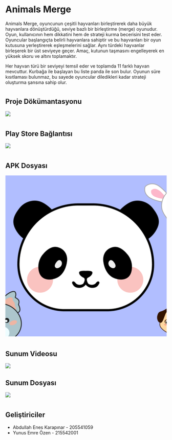 #
# Animals Merge
Animals Merge, oyuncunun çeşitli hayvanları birleştirerek daha büyük hayvanlara dönüştürdüğü, seviye bazlı bir birleştirme (merge) oyunudur. Oyun, kullanıcının hem dikkatini hem de strateji kurma becerisini test eder. Oyuncular başlangıçta belirli hayvanlara sahiptir ve bu hayvanları bir oyun kutusuna yerleştirerek eşleşmelerini sağlar. Aynı türdeki hayvanlar birleşerek bir üst seviyeye geçer. Amaç, kutunun taşmasını engelleyerek en yüksek skoru ve altını toplamaktır.

Her hayvan türü bir seviyeyi temsil eder ve toplamda 11 farklı hayvan mevcuttur. Kurbağa ile başlayan bu liste panda ile son bulur. Oyunun süre kısıtlaması bulunmaz, bu sayede oyuncular diledikleri kadar strateji oluşturma şansına sahip olur.

#
## Proje Dökümantasyonu
[![](https://upload.wikimedia.org/wikipedia/commons/thumb/8/87/PDF_file_icon.svg/1667px-PDF_file_icon.svg.png)](https://drive.google.com/file/d/1a3g9NySQexezfjY3nMsNcSyDi1l69hgJ/view?usp=sharing)

#
## Play Store Bağlantısı
[![](https://texttofloss.com/wp-content/uploads/2021/01/Google-Play-Store-Button.png)](https://play.google.com/store/apps/details?id=com.aek.animalsmerge)
#

## APK Dosyası
[![](https://github.com/EnesKarapinar/AnimalsMerge/blob/main/appIcon.png?raw=true)](https://drive.google.com/file/d/18JRLj6PAx5hWbjfLegzy3N5HNwREAII1/view?usp=sharing)
#

## Sunum Videosu
[![](https://upload.wikimedia.org/wikipedia/commons/e/ef/Youtube_logo.png)](https://youtu.be/4lpwLwrIT3A?si=OfLQDH7UwRmg6f7U)

## Sunum Dosyası
[![](https://static.vecteezy.com/system/resources/previews/027/179/348/non_2x/microsoft-power-point-icon-logo-symbol-free-png.png)](https://docs.google.com/presentation/d/1gMmWiRxJrRsMCl2GRD0v3zoSYJjyQCKe/edit?usp=sharing&ouid=108342752151884181418&rtpof=true&sd=true)
#

## Geliştiriciler

- Abdullah Enes Karapınar - 205541059
- Yunus Emre Özen - 215542001

  
